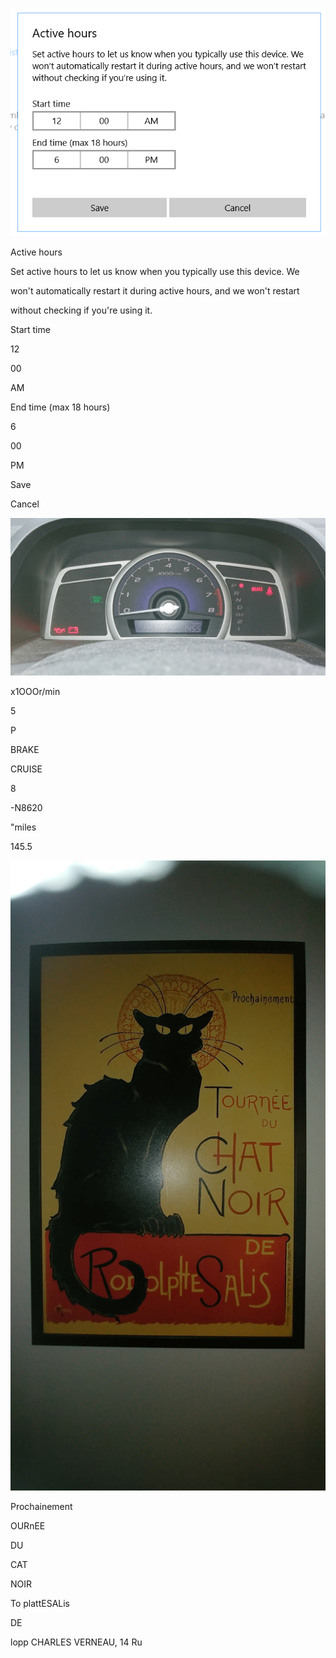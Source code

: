 

![](images/activehours.PNG)



Active hours

Set active hours to let us know when you typically use this device. We

won't automatically restart it during active hours, and we won't restart

without checking if you're using it.

Start time

12

00

AM

End time (max 18 hours)

6

00

PM

Save

Cancel



![](images/20190103_151852.jpg)



x1OOOr/min

5

P

BRAKE

CRUISE

8

-N8620

"miles

145.5



![](images/20190103_153524.jpg)

Prochainement

OURnEE

DU

CAT

NOIR

To plattESALis

DE

lopp CHARLES VERNEAU, 14 Ru